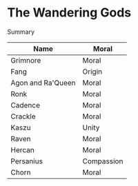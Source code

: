# The Wandering Gods
Summary

Name | Moral
------------ | ------------
Grimnore | Moral
Fang | Origin
Agon and Ra'Queen | Moral
Ronk | Moral
Cadence | Moral
Crackle | Moral
Kaszu | Unity
Raven | Moral
Hercan | Moral
Persanius | Compassion
Chorn | Moral
